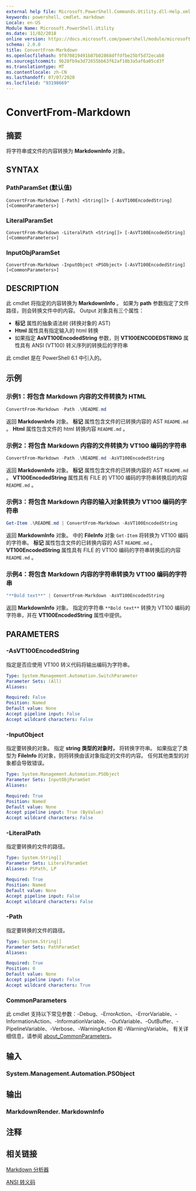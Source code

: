 ```yaml
---
external help file: Microsoft.PowerShell.Commands.Utility.dll-Help.xml
keywords: powershell、cmdlet、markdown
Locale: en-US
Module Name: Microsoft.PowerShell.Utility
ms.date: 11/02/2018
online version: https://docs.microsoft.com/powershell/module/microsoft.powershell.utility/convertfrom-markdown?view=powershell-7.1&WT.mc_id=ps-gethelp
schema: 2.0.0
title: ConvertFrom-Markdown
ms.openlocfilehash: 9f070819491b87b02868dffdfbe25bf5d72ecab8
ms.sourcegitcommit: 9b28fb9a3d72655bb63f62af18b3a5af6a05cd3f
ms.translationtype: MT
ms.contentlocale: zh-CN
ms.lasthandoff: 07/07/2020
ms.locfileid: "93198669"
---
```

# ConvertFrom-Markdown

## 摘要
将字符串或文件的内容转换为 **MarkdownInfo** 对象。

## SYNTAX

### PathParamSet (默认值) 

```
ConvertFrom-Markdown [-Path] <String[]> [-AsVT100EncodedString] [<CommonParameters>]
```

### LiteralParamSet

```
ConvertFrom-Markdown -LiteralPath <String[]> [-AsVT100EncodedString] [<CommonParameters>]
```

### InputObjParamSet

```
ConvertFrom-Markdown -InputObject <PSObject> [-AsVT100EncodedString] [<CommonParameters>]
```

## DESCRIPTION

此 cmdlet 将指定的内容转换为 **MarkdownInfo** 。 如果为 **path** 参数指定了文件路径，则会转换文件中的内容。 Output 对象具有三个属性：

- **标记** 属性的抽象语法树 (转换对象的 AST) 
- **Html** 属性具有指定输入的 html 转换
- 如果指定 **AsVT100EncodedString** 参数，则 **VT100ENCODEDSTRING** 属性具有 ANSI (VT100) 转义序列的转换后的字符串

此 cmdlet 是在 PowerShell 6.1 中引入的。

## 示例

### 示例1：将包含 Markdown 内容的文件转换为 HTML

```powershell
ConvertFrom-Markdown -Path .\README.md
```

返回 **MarkdownInfo** 对象。 **标记** 属性包含文件的已转换内容的 AST `README.md` 。 **Html** 属性包含文件的 html 转换内容 `README.md` 。

### 示例2：将包含 Markdown 内容的文件转换为 VT100 编码的字符串

```powershell
ConvertFrom-Markdown -Path .\README.md -AsVT100EncodedString
```

返回 **MarkdownInfo** 对象。 **标记** 属性包含文件的已转换内容的 AST `README.md` 。 **VT100EncodedString** 属性具有 FILE 的 VT100 编码的字符串转换后的内容 `README.md` 。

### 示例3：将包含 Markdown 内容的输入对象转换为 VT100 编码的字符串

```powershell
Get-Item .\README.md | ConvertFrom-Markdown -AsVT100EncodedString
```

返回 **MarkdownInfo** 对象。 中的 **FileInfo** 对象 `Get-Item` 将转换为 VT100 编码的字符串。 **标记** 属性包含文件的已转换内容的 AST `README.md` 。 **VT100EncodedString** 属性具有 FILE 的 VT100 编码的字符串转换后的内容 `README.md` 。

### 示例4：将包含 Markdown 内容的字符串转换为 VT100 编码的字符串

```powershell
"**Bold text**" | ConvertFrom-Markdown -AsVT100EncodedString
```

返回 **MarkdownInfo** 对象。 指定的字符串 `**Bold text**` 转换为 VT100 编码的字符串，并在 **VT100EncodedString** 属性中提供。

## PARAMETERS

### -AsVT100EncodedString

指定是否应使用 VT100 转义代码将输出编码为字符串。

```yaml
Type: System.Management.Automation.SwitchParameter
Parameter Sets: (All)
Aliases:

Required: False
Position: Named
Default value: None
Accept pipeline input: False
Accept wildcard characters: False
```

### -InputObject

指定要转换的对象。 指定 **string 类型的对象时，** 将转换字符串。 如果指定了类型为 **FileInfo** 的对象，则将转换由该对象指定的文件的内容。 任何其他类型的对象都会导致错误。

```yaml
Type: System.Management.Automation.PSObject
Parameter Sets: InputObjParamSet
Aliases:

Required: True
Position: Named
Default value: None
Accept pipeline input: True (ByValue)
Accept wildcard characters: False
```

### -LiteralPath

指定要转换的文件的路径。

```yaml
Type: System.String[]
Parameter Sets: LiteralParamSet
Aliases: PSPath, LP

Required: True
Position: Named
Default value: None
Accept pipeline input: False
Accept wildcard characters: False
```

### -Path

指定要转换的文件的路径。

```yaml
Type: System.String[]
Parameter Sets: PathParamSet
Aliases:

Required: True
Position: 0
Default value: None
Accept pipeline input: False
Accept wildcard characters: True
```

### CommonParameters

此 cmdlet 支持以下常见参数：-Debug、-ErrorAction、-ErrorVariable、-InformationAction、-InformationVariable、-OutVariable、-OutBuffer、-PipelineVariable、-Verbose、-WarningAction 和 -WarningVariable。 有关详细信息，请参阅 [about_CommonParameters](https://go.microsoft.com/fwlink/?LinkID=113216)。

## 输入

### System.Management.Automation.PSObject

## 输出

### MarkdownRender. MarkdownInfo

## 注释

## 相关链接

[Markdown 分析器](https://github.com/lunet-io/markdig)

[ANSI 转义码](https://wikipedia.org/wiki/ANSI_escape_code)

